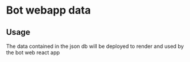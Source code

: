 # Bot webapp data

## Usage

The data contained in the json db will be deployed to render and used by the bot web react app